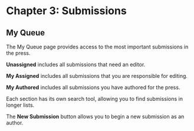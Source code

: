 # Chapter 3: Submissions
## My Queue

The My Queue page provides access to the most important submissions in the press.

**Unassigned** includes all submissions that need an editor.

**My Assigned** includes all submissions that you are responsible for editing.

**My Authored** includes all submissions you have authored for the press.

Each section has its own search tool, allowing you to find submissions in longer lists.

The **New Submission** button allows you to begin a new submission as an author.
